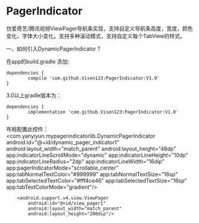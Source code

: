 # PagerIndicator
仿爱奇艺/腾讯视频ViewPager导航条实现，支持自定义导航条高度，宽度，颜色变化，字体大小变化。支持多种滚动模式，支持自定义每个TabView的样式。

一、如何引入DynamicPagerIndicator？

在app的build.gradle 添加:

	dependencies {
	        compile 'com.github.Visen123:PagerIndicator:V1.0'
	}
        
	
3.0以上gradle版本为：

	dependencies {
	        implementation 'com.github.Visen123:PagerIndicator:V1.0'
	}


布局配置此控件：
    <com.yanyiyun.mypagerindicatorlib.DynamicPagerIndicator
            android:id="@+id/dynamic_pager_indicator1"
            android:layout_width="match_parent"
            android:layout_height="48dp"
            app:indicatorLineScrollMode="dynamic"
            app:indicatorLineHeight="10dp"
            app:indicatorLineRadius="2dp"
            app:indicatorLineWidth="16dip"
            app:pagerIndicatorMode="scrollable_center"
            app:tabNormalTextColor="#999999"
            app:tabNormalTextSize="16sp"
            app:tabSelectedTextColor="#fff4ce46"
            app:tabSelectedTextSize="16sp"
            app:tabTextColorMode="gradient"/>

        <android.support.v4.view.ViewPager
            android:id="@+id/view_pager1"
            android:layout_width="match_parent"
            android:layout_height="200dip"/>
	    
	    
          

